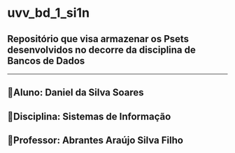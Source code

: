 # uvv_bd_1_si1n
## Repositório que visa armazenar os Psets desenvolvidos no decorre da disciplina de Bancos  de Dados
---
 ## 🔹Aluno: Daniel da Silva Soares
  ## 🔹Disciplina: Sistemas de Informação
  ## 🔹Professor: Abrantes Araújo Silva Filho

